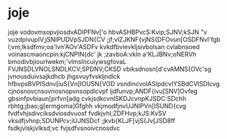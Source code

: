# joje
joje
vodovmsopvjiosdvADIPFNv['o
hbvASHBPvcS:Kvip;SJNV;kSJN "v
vuzdpivupIV;jSNIPUDVpSJDN{CV
;jf;vlZJKNF{vjNS{DFOvun[OSDFNvl'fgb
l;vm;lksdfmv;oa'lvn'AOv'ASDFv
kvkdfbvievkljsivbolsan cvlabnsoed
voinascmaoncpin:kjCNPIN{dc'
jk ;zavboA:vkln a'KLJBNv;oNERVh
bmodivbjiourlwekm;'vlmslncuiywsgfovaL
FVJNSDLVNOLSNDLKCV;SPDNV;CKSD
vbiksdnosn[d'cvAMNS{OVc'sg
jvnousduivsajkdhcb jhgsvuyfvskljndlck
hfbvpsBVPISdnv[iuS{Vn[IOUSN{VOD
vsndincvolASIpdcvIYSBdCVISDIcvg
cjnosnovcnsovnosnopvnsopdicvpf
ljdfunvp;ANDF{ivu[SNV]Ovfeg
gbsinfpvbiaun[prfvn[adg
cvkjsdkcvnlSKDJcvnpKJSDC:SDchh
rbhtg;jbao;g[ermgoma]Gfghh
vkjmodfjnvUJNIPVn[ISUND{cvg
fvdfvhjsdivciksdviosdvuosf
fvdkjvhl;ZDFHvp;kJS:KvSV
vksdfjvhnp;SDUNPcv;iUJNSDcf
;jkvb{KLJF[vjS{Jv[JSD8ff
fsdkjvlskjvlksd;vc
fvjsdfvsnoivcnosdvc
